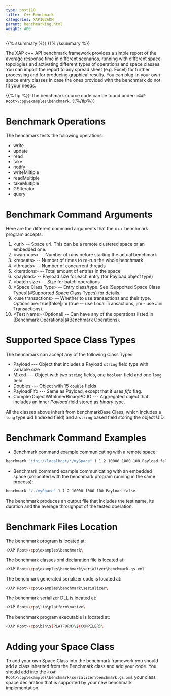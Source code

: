 ```yaml
---
type: post110
title:  C++ Benchmark
categories: XAP102ADM
parent: benchmarking.html
weight: 400
---
```


{{% ssummary %}} {{% /ssummary %}}


The XAP c++ API benchmark framework provides a simple report of the average response time in different scenarios, running with different space topologies and activating different types of operations and space classes.
You can import the report to any spread sheet (e.g. Excel) for further processing and for producing graphical results.
You can plug-in your own space entry classes in case the ones provided with the benchmark do not fit your needs.

{{% tip %}}
The benchmark source code can be found under: `<XAP Root>\cpp\examples\benchmark`.
{{%/tip%}}

# Benchmark Operations

The benchmark tests the following operations:

- write
- update
- read
- take
- notify
- writeMiltiple
- readMultiple
- takeMultiple
- GSIterator
- query

# Benchmark Command Arguments

Here are the different command arguments that the c++ benchmark program accepts:

1. \<url\> -- Space url. This can be a remote clustered space or an embedded one.
2. \<warmups\> -- Number of runs before starting the actual benchmark
3. \<repeats\> -- Number of times to re-run the whole benchmark
4. \<threads\> -- Number of concurrent threads
5. \<iterations\> -- Total amount of entries in the space
6. \<payload\> -- Payload size for each entry (for Payload object type)
7. \<batch size\> -- Size for batch operations
8. \<Space Class Type\> -- Entry class/type. See [Supported Space Class Types](#Supported Space Class Types) for details.
9. \<use transactions\> -- Whether to use transactions and their type. Options are: true\|false\|jini (true -- use Local Transactions, jini - use Jini Transactions).
10. \<Test Name\> (Optional) -- Can have any of the operations listed in [Benchmark Operations](#Benchmark Operations).


# Supported Space Class Types

The benchmark can accept any of the following Class Types:

- Payload --- Object that includes a Payload `string` field type with variable size
- Mixed --- Object with two `string` fields, one `boolean` field and one `long` field
- Doubles --- Object with 15 `double` fields
- PayloadFifo --- Same as Payload, except that it uses _fifo_ flag.
- ComplexObjectWithInnerBinaryPOJO --- Aggregated object that includes an inner _Payload_ field stored as _binary_ type.

All the classes above inherit from benchmarkBase Class, which includes a `long` type uid (Indexed field) and a `string` based field storing the object UID.

# Benchmark Command Examples

- Benchmark command example communicating with a remote space:

```bash
benchmark "jini://localhost/*/mySpace" 1 1 2 10000 1000 100 Payload false
```

- Benchmark command example communicating with an embedded space (collocated with the benchmark program running in the same process):

```bash
benchmark "/./mySpace" 1 1 2 10000 1000 100 Payload false
```

The benchmark produces an output file that includes the test name, its duration and the average throughput of the tested operation.

# Benchmark Files Location

The benchmark program is located at:

```bash
<XAP Root>\cpp\examples\benchmark\
```

The benchmark classes xml declaration file is located at:

```bash
<XAP Root>\cpp\examples\benchmark\serializer\benchmark.gs.xml
```

The benchmark generated serializer code is located at:

```bash
<XAP Root>\cpp\examples\benchmark\serializer\
```
The benchmark serializer DLL is located at:

```bash
<XAP Root>\cpp\lib\platform\native\
```

The benchmark program executable is located at:

```bash
<XAP Root>\cpp\bin\$(PLATFORM)\$(COMPILER)\
```
# Adding your Space Class

To add your own Space Class into the benchmark framework you should add a class inherited from the Benchmark class and add your code.
You should add into the `<XAP Root>\cpp\examples\benchmark\serializer\benchmark.gs.xml` your class space declaration that is supported by your new benchmark implementation.
